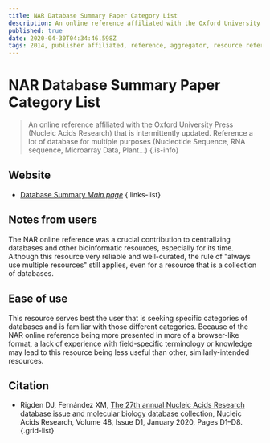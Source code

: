 ```yaml
---
title: NAR Database Summary Paper Category List
description: An online reference affiliated with the Oxford University Press (Nucleic Acids Research) that is intermittently updated.
published: true
date: 2020-04-30T04:34:46.598Z
tags: 2014, publisher affiliated, reference, aggregator, resource reference, 2017
---
```


# NAR Database Summary Paper Category List

> An online reference affiliated with the Oxford University Press (Nucleic Acids Research) that is intermittently updated. Reference a lot of database for multiple purposes (Nucleotide Sequence, RNA sequence, Microarray Data, Plant...)
{.is-info}

## Website

- [Database Summary *Main page*](http://www.oxfordjournals.org/our_journals/nar/database/c/)
{.links-list}

## Notes from users
The NAR online reference was a crucial contribution to centralizing databases and other bioinformatic resources, especially for its time. Although this resource very reliable and well-curated, the rule of "always use multiple resources" still applies, even for a resource that is a collection of databases.



## Ease of use
This resource serves best the user that is seeking specific categories of databases and is familiar with those different categories. Because of the NAR online reference being more presented in more of a browser-like format, a lack of experience with field-specific terminology or knowledge may lead to this resource being less useful than other, similarly-intended resources.



## Citation

- Rigden DJ, Fernández XM, [The 27th annual Nucleic Acids Research database issue and molecular biology database collection](https://doi.org/10.1093/nar/gkz1161), Nucleic Acids Research, Volume 48, Issue D1, January 2020, Pages D1–D8.
{.grid-list}